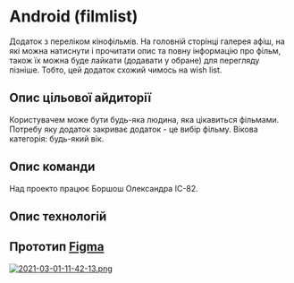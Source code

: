 # Android (filmlist)
Додаток з переліком кінофільмів. На головній сторінці галерея афіш, на які можна натиснути і прочитати опис та повну інформацію про фільм, також їх можна буде лайкати (додавати у обране) для перегляду пізніше. Тобто, цей додаток схожий чимось на wish list. 


## Опис цільової айдиторії
Користувачем може бути будь-яка людина, яка цікавиться фільмами. Потребу яку додаток закриває додаток - це вибір фільму.
Вікова категорія: будь-який вік.


## Опис команди
Над проекто працює Боршош Олександра ІС-82.


## Опис технологій


## Прототип [Figma](https://www.figma.com/file/CzKze5URnojcfxwY5jRVWr/android_kinolist?node-id=0%3A1)
[![2021-03-01-11-42-13.png](https://i.postimg.cc/MpnC7Nnb/2021-03-01-11-42-13.png)](https://postimg.cc/5XMK1Pq6)

